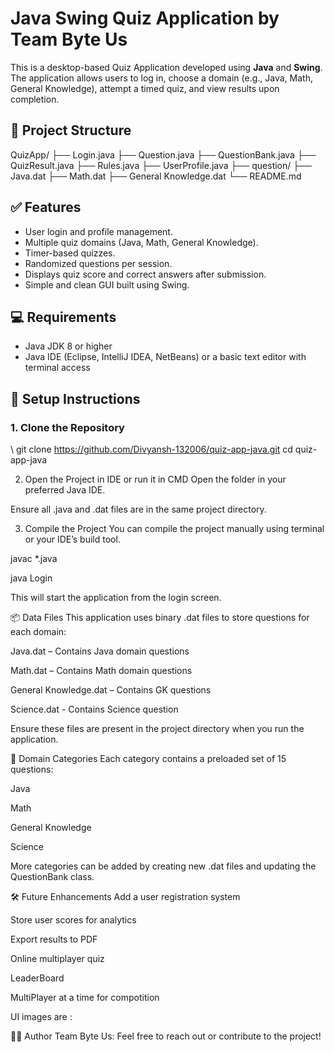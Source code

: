 # Java Swing Quiz Application by Team Byte Us

This is a desktop-based Quiz Application developed using **Java** and **Swing**. The application allows users to log in, choose a domain (e.g., Java, Math, General Knowledge), attempt a timed quiz, and view results upon completion.

## 📂 Project Structure

QuizApp/
├── Login.java
├── Question.java
├── QuestionBank.java
├── QuizResult.java
├── Rules.java
├── UserProfile.java
├── question/
          ├── Java.dat
          ├── Math.dat
          ├── General Knowledge.dat
└── README.md

## ✅ Features

- User login and profile management.
- Multiple quiz domains (Java, Math, General Knowledge).
- Timer-based quizzes.
- Randomized questions per session.
- Displays quiz score and correct answers after submission.
- Simple and clean GUI built using Swing.

## 💻 Requirements

- Java JDK 8 or higher
- Java IDE (Eclipse, IntelliJ IDEA, NetBeans) or a basic text editor with terminal access

## 🔧 Setup Instructions

### 1. Clone the Repository

\\ git clone https://github.com/Divyansh-132006/quiz-app-java.git
cd quiz-app-java


2. Open the Project in IDE or run it in CMD
Open the folder in your preferred Java IDE.

Ensure all .java and .dat files are in the same project directory.

3. Compile the Project
You can compile the project manually using terminal or your IDE’s build tool.

javac *.java

java Login

This will start the application from the login screen.


📦 Data Files
This application uses binary .dat files to store questions for each domain:

Java.dat – Contains Java domain questions

Math.dat – Contains Math domain questions

General Knowledge.dat – Contains GK questions

Science.dat  - Contains Science question

Ensure these files are present in the project directory when you run the application.

🧠 Domain Categories
Each category contains a preloaded set of 15 questions:

Java

Math

General Knowledge

Science

More categories can be added by creating new .dat files and updating the QuestionBank class.

🛠️ Future Enhancements
Add a user registration system

Store user scores for analytics

Export results to PDF

Online multiplayer quiz

 LeaderBoard

 MultiPlayer at a time for compotition

 UI images are : 
 

🙋‍♂️ Author
Team Byte Us:
Feel free to reach out or contribute to the project!
